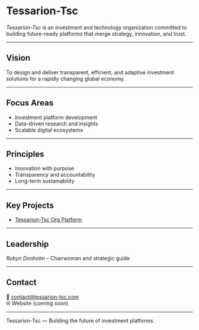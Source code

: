 # Tessarion-Tsc

*Tessarion-Tsc* is an investment and technology organization committed to building future-ready platforms that merge strategy, innovation, and trust.  

---

## Vision
To design and deliver transparent, efficient, and adaptive investment solutions for a rapidly changing global economy.  

---

## Focus Areas
- Investment platform development  
- Data-driven research and insights  
- Scalable digital ecosystems  

---

## Principles
- Innovation with purpose  
- Transparency and accountability  
- Long-term sustainability  

---

## Key Projects
- [Tessarion-Tsc Org Platform](https://github.com/tessrion-tsc7-dot/Tessarion-tsc)  

---

## Leadership
*Robyn Denholm* – Chairwoman and strategic guide  

---

## Contact
📧 contact@tessarion-tsc.com  
🌐 Website (coming soon)  

---

Tessarion-Tsc — Building the future of investment platforms.
